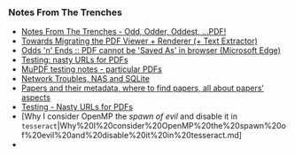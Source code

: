 ### Notes From The Trenches

* [Notes From The Trenches - Odd, Odder, Oddest, ...PDF!](Progress%20in%20Development/Notes%20From%20The%20Trenches%20-%20Odd,%20Odder,%20Oddest,%20...PDF!.md)
* [Towards Migrating the PDF Viewer + Renderer (+ Text Extractor)](Progress%20in%20Development/Towards%20Migrating%20the%20PDF%20Viewer%20+%20Renderer%20%28+%20Text%20Extractor%29.md)
* [Odds 'n' Ends :: PDF cannot be 'Saved As' in browser (Microsoft Edge)](Technology/Odds%20'n'%20Ends/PDFs%20in%20the%20Wild/PDF%20cannot%20be%20Saved.As%20in%20browser%20%28Microsoft%20Edge%29.md)
* [Testing: nasty URLs for PDFs](Technology/Odds%20'n'%20Ends/PDFs%20in%20the%20Wild/Testing%20-%20Nasty%20URLs%20for%20PDFs.md)
* [MuPDF testing notes - particular PDFs](Technology/Odds%20'n'%20Ends/PDFs%20in%20the%20Wild/MuPDF%20testing%20notes%20-%20particular%20PDFs.md)
* [Network Troubles, NAS and SQLite](Technology/Odds%20'n'%20Ends/Network%20Troubles,%20NAS%20and%20SQLite.md)
* [Papers and their metadata, where to find papers, all about papers' aspects](Qiqqa%20Internals/Papers%20and%20their%20metadata,%20where%20to%20find%20papers,%20all%20about%20papers'%20aspects.md)
* [Testing - Nasty URLs for PDFs](Technology/Odds%20'n'%20Ends/PDFs%20in%20the%20Wild/Testing%20-%20Nasty%20URLs%20for%20PDFs.md)
* [Why I consider OpenMP the *spawn of evil* and disable it in `tesseract`|Why%20I%20consider%20OpenMP%20the%20spawn%20of%20evil%20and%20disable%20it%20in%20tesseract.md]
* 

